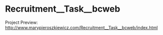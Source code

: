 # Recruitment__Task__bcweb

Project Preview: http://www.marypieroszkiewicz.com/Recruitment__Task__bcweb/index.html